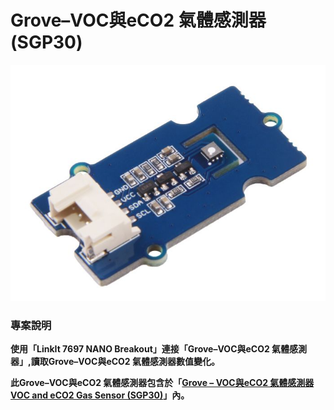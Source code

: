 # Grove–VOC與eCO2 氣體感測器 \(SGP30\)

![](../.gitbook/assets/grove-voc-and-eco2-gas-sensor-sgp30101020512.jpg)

### **專案說明**

**使用「LinkIt 7697 NANO Breakout」連接「Grove–VOC與eCO2 氣體感測器」,讀取Grove–VOC與eCO2 氣體感測器數值變化。**

**此Grove–VOC與eCO2 氣體感測器包含於「**[**Grove – VOC與eCO2 氣體感測器 VOC and eCO2 Gas Sensor \(SGP30\)**](https://robotkingdom.com.tw/product/grove-voc-and-eco2-gas-sensor-sgp30/)**」內。**

